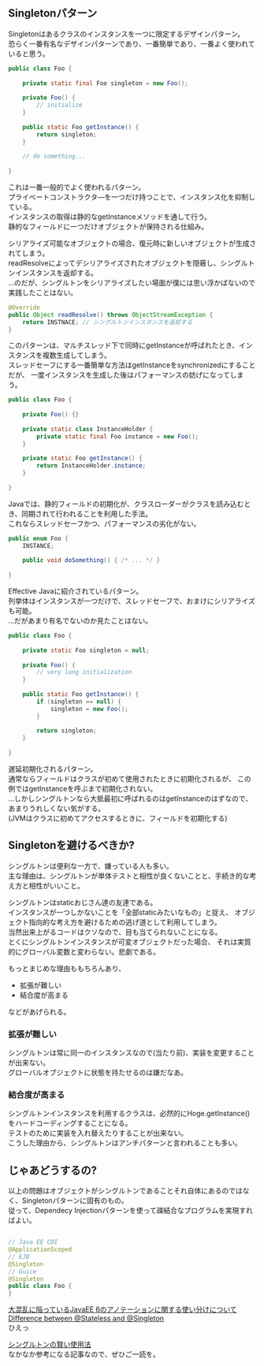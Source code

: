
## Singletonパターン

Singletonはあるクラスのインスタンスを一つに限定するデザインパターン。  
恐らく一番有名なデザインパターンであり、一番簡単であり、一番よく使われていると思う。  

```java
public class Foo {
 
    private static final Foo singleton = new Foo();
 
    private Foo() {
        // initialize
    }
 
    public static Foo getInstance() {
        return singleton;
    }
 
    // do something...
 
}
```

これは一番一般的でよく使われるパターン。  
プライベートコンストラクタ―を一つだけ持つことで、インスタンス化を抑制している。  
インスタンスの取得は静的なgetInstanceメソッドを通して行う。  
静的なフィールドに一つだけオブジェクトが保持される仕組み。  

シリアライズ可能なオブジェクトの場合、復元時に新しいオブジェクトが生成されてしまう。  
readResolveによってデシリアライズされたオブジェクトを隠蔽し、シングルトンインスタンスを返却する。  
...のだが、シングルトンをシリアライズしたい場面が僕には思い浮かばないので実践したことはない。  

```java
@Override
public Object readResolve() throws ObjectStreamException {
    return INSTNACE; // シングルトンインスタンスを返却する
}
```

このパターンは、マルチスレッド下で同時にgetInstanceが呼ばれたとき、インスタンスを複数生成してしまう。  
スレッドセーフにする一番簡単な方法はgetInstanceをsynchronizedにすることだが、
一度インスタンスを生成した後はパフォーマンスの妨げになってしまう。  

```java
public class Foo {
 
    private Foo() {}
 
    private static class InstanceHolder {
        private static final Foo instance = new Foo();
    }
 
    private static Foo getInstance() {
        return InstanceHolder.instance;
    }
 
}
```

Javaでは、静的フィールドの初期化が、クラスローダーがクラスを読み込むとき、同期されて行われることを利用した手法。  
これならスレッドセーフかつ、パフォーマンスの劣化がない。  

```java
public enum Foo {
    INSTANCE;
 
    public void doSomething() { /* ... */ }
 
}
```

Effective Javaに紹介されているパターン。  
列挙体はインスタンスが一つだけで、スレッドセーフで、おまけにシリアライズも可能。  
...だがあまり有名でないのか見たことはない。  

```java
public class Foo {
 
    private static Foo singleton = null;
 
    private Foo() {
        // very long initialization
    }
 
    public static Foo getInstance() {
        if (singleton == null) {
            singleton = new Foo();
        }
 
        return singleton;
    }
 
}
```

遅延初期化されるパターン。  
通常ならフィールドはクラスが初めて使用されたときに初期化されるが、
この例ではgetInstanceを呼ぶまで初期化されない。  
...しかしシングルトンなら大抵最初に呼ばれるのはgetInstanceのはずなので、
あまりうれしくない気がする。  
(JVMはクラスに初めてアクセスするときに、フィールドを初期化する)  

## Singletonを避けるべきか?

シングルトンは便利な一方で、嫌っている人も多い。  
主な理由は、シングルトンが単体テストと相性が良くないことと、手続き的な考え方と相性がいいこと。  

シングルトンはstaticおじさん達の友達である。  
インスタンスが一つしかないことを「全部staticみたいなもの」と捉え、
オブジェクト指向的な考え方を避けるための逃げ道として利用してしまう。  
当然出来上がるコードはクソなので、目も当てられないことになる。  
とくにシングルトンインスタンスが可変オブジェクトだった場合、
それは実質的にグローバル変数と変わらない。悲劇である。  

もっとまじめな理由ももちろんあり、  

* 拡張が難しい
* 結合度が高まる

などがあげられる。  

### 拡張が難しい
シングルトンは常に同一のインスタンスなので(当たり前)、実装を変更することが出来ない。  
グローバルオブジェクトに状態を持たせるのは嫌だなあ。

### 結合度が高まる
シングルトンインスタンスを利用するクラスは、必然的にHoge.getInstance()をハードコーディングすることになる。  
テストのために実装を入れ替えたりすることが出来ない。  
こうした理由から、シングルトンはアンチパターンと言われることも多い。  

## じゃあどうするの?
以上の問題はオブジェクトがシングルトンであることそれ自体にあるのではなく、Singletonパターンに固有のもの。  
従って、Dependecy Injectionパターンを使って疎結合なプログラムを実現すればよい。  

```java

// Java EE CDI
@ApplicationScoped
// EJB
@Singleton
// Guice
@Singleton
public class Foo {
}
```

[大混乱に陥っているJavaEE 6のアノテーションに関する使い分けについて](http://d.hatena.ne.jp/ryoasai/20101010/1286677038)  
[Difference between @Stateless and @Singleton](https://stackoverflow.com/questions/14464823/difference-between-stateless-and-singleton)  
ひえっ

[シングルトンの賢い使用法](http://www.ibm.com/developerworks/jp/webservices/library/co-single.html)  
なかなか参考になる記事なので、ぜひご一読を。  
